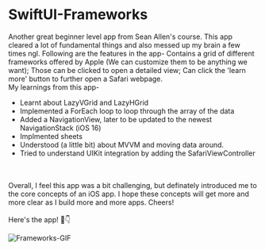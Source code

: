 # SwiftUI-Frameworks

Another great beginner level app from Sean Allen's course. This app cleared a lot of fundamental things and also messed up my brain a few times ngl. Following are the features in the app- Contains a grid of different frameworks offered by Apple (We can customize them to be anything we want); Those can be clicked to open a detailed view; Can click the 'learn more' button to further open a Safari webpage.
<br>
My learnings from this app-
- Learnt about LazyVGrid and LazyHGrid
- Implemented a ForEach loop to loop through the array of the data
- Added a NavigationView, later to be updated to the newest NavigationStack (iOS 16)
- Implmented sheets
- Understood (a little bit) about MVVM and moving data around.
- Tried to understand UIKit integration by adding the SafariViewController
<br>
<br>
Overall, I feel this app was a bit challenging, but definately introduced me to the core concepts of an iOS app. I hope these concepts will get more and more clear as I build more and more apps. Cheers!
<br>
<br>
Here's the app! 🍎👇


![Frameworks-GIF](https://github.com/yugga18/SwiftUI-Frameworks/assets/57190634/31dcb7ec-bae9-423d-8f80-70aa655ee367)
